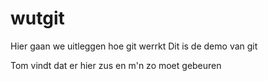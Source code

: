 # wutgit

Hier gaan we uitleggen hoe git werrkt
Dit is de demo van git

Tom vindt dat er hier zus en m'n zo moet gebeuren